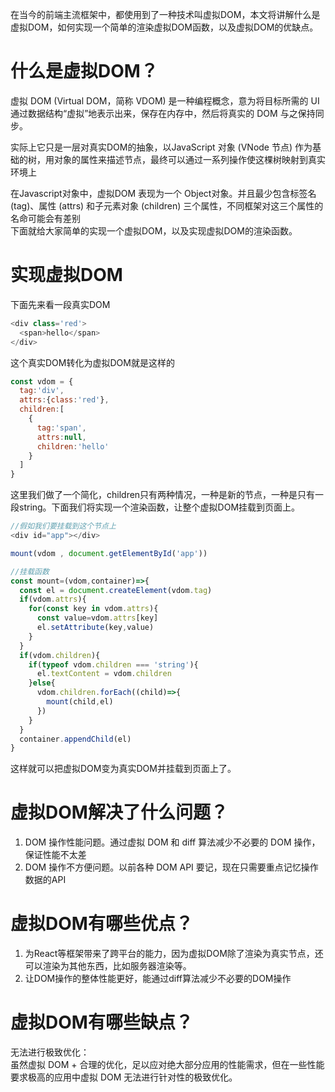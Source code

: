 在当今的前端主流框架中，都使用到了一种技术叫虚拟DOM，本文将讲解什么是虚拟DOM，如何实现一个简单的渲染虚拟DOM函数，以及虚拟DOM的优缺点。
# 什么是虚拟DOM？
虚拟 DOM (Virtual DOM，简称 VDOM) 是一种编程概念，意为将目标所需的 UI 通过数据结构“虚拟”地表示出来，保存在内存中，然后将真实的 DOM 与之保持同步。  

实际上它只是一层对真实DOM的抽象，以JavaScript 对象 (VNode 节点) 作为基础的树，用对象的属性来描述节点，最终可以通过一系列操作使这棵树映射到真实环境上  

在Javascript对象中，虚拟DOM 表现为一个 Object对象。并且最少包含标签名 (tag)、属性 (attrs) 和子元素对象 (children) 三个属性，不同框架对这三个属性的名命可能会有差别  
下面就给大家简单的实现一个虚拟DOM，以及实现虚拟DOM的渲染函数。  
# 实现虚拟DOM
下面先来看一段真实DOM
```javascript
<div class='red'>
  <span>hello</span>
</div>
```
这个真实DOM转化为虚拟DOM就是这样的
```javascript
const vdom = {
  tag:'div',
  attrs:{class:'red'},
  children:[
    {
      tag:'span',
      attrs:null,
      children:'hello'
    }
  ]
}
```
这里我们做了一个简化，children只有两种情况，一种是新的节点，一种是只有一段string。下面我们将实现一个渲染函数，让整个虚拟DOM挂载到页面上。
```javascript
//假如我们要挂载到这个节点上
<div id="app"></div>

mount(vdom , document.getElementById('app'))

//挂载函数
const mount=(vdom,container)=>{
  const el = document.createElement(vdom.tag)
  if(vdom.attrs){
    for(const key in vdom.attrs){
      const value=vdom.attrs[key]
      el.setAttribute(key,value)
    }
  }
  if(vdom.children){
    if(typeof vdom.children === 'string'){
      el.textContent = vdom.children
    }else{
      vdom.children.forEach((child)=>{
        mount(child,el)
      })
    }
  }
  container.appendChild(el)
}
```
这样就可以把虚拟DOM变为真实DOM并挂载到页面上了。
# 虚拟DOM解决了什么问题？
1. DOM 操作性能问题。通过虚拟 DOM 和 diff 算法减少不必要的 DOM 操作，保证性能不太差
2. DOM 操作不方便问题。以前各种 DOM API 要记，现在只需要重点记忆操作数据的API

# 虚拟DOM有哪些优点？
1. 为React等框架带来了跨平台的能力，因为虚拟DOM除了渲染为真实节点，还可以渲染为其他东西，比如服务器渲染等。
2. 让DOM操作的整体性能更好，能通过diff算法减少不必要的DOM操作

# 虚拟DOM有哪些缺点？
无法进行极致优化：   
虽然虚拟 DOM + 合理的优化，足以应对绝大部分应用的性能需求，但在一些性能要求极高的应用中虚拟 DOM 无法进行针对性的极致优化。